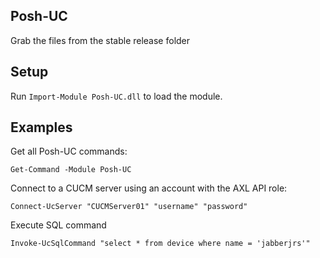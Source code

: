 Posh-UC
-------

Grab the files from the stable release folder

Setup
-----

Run `Import-Module Posh-UC.dll` to load the module.

Examples
--------

Get all Posh-UC commands:

    Get-Command -Module Posh-UC

Connect to a CUCM server using an account with the AXL API role:

    Connect-UcServer "CUCMServer01" "username" "password"

Execute SQL command

    Invoke-UcSqlCommand "select * from device where name = 'jabberjrs'"